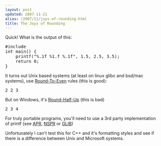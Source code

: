 ```yaml
---
layout: post
updated: 2007-11-21
alias: /2007/11/joys-of-rounding.html
title: The Joys of Rounding
---
```

<p>
Quick! What is the output of this:
</p>

<pre>
#include <stdio.h>
int main() &#123;
    printf("%.1f %1.f %.1f", 1.5, 2.5, 3.5);
    return 0;
&#125;
</pre>

<p>
It turns out  Unix based systems (at least on linux glibc and bsd/mac systems), use <a href="http://www.diycalculator.com/popup-m-round.shtml#A5">Round-To-Even</a> rules (this is good):
</p>

<pre>
2 2 3
</pre>

<p>But on Windows, it's <a href="http://www.diycalculator.com/popup-m-round.shtml#A3">Round-Half-Up</a> (this is bad)</p>
<pre>
2 3 4
</pre>

<p>For truly portable programs, you'll need to use a 3rd party implementation of printf (see <a href="http://apr.apache.org/">APR</a>, <a href="http://www.mozilla.org/projects/nspr/">NSPR</a> or <a href="http://library.gnome.org/devel/glib/unstable/index.html">GLIB</a>)

<p>Unfortunately I can't test this for C++ and it's formatting styles and see if there is a difference between Unix and Microsoft systems.</p>